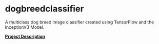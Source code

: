 # dogbreedclassifier
A multiclass dog breed image classifier created using TensorFlow and the InceptionV3 Model.


<ins>**Project Description**<ins>
